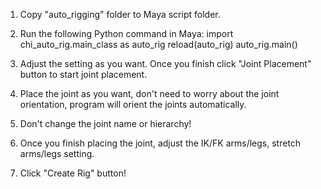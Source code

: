 1. Copy "auto_rigging" folder to Maya script folder.

2. Run the following Python command in Maya:
    import chi_auto_rig.main_class as auto_rig
    reload(auto_rig)
    auto_rig.main()

3. Adjust the setting as you want. Once you finish click "Joint Placement" button to start joint placement.

4. Place the joint as you want, don't need to worry about the joint orientation, program will orient the joints automatically.

5. Don't change the joint name or hierarchy!

6. Once you finish placing the joint, adjust the IK/FK arms/legs, stretch arms/legs setting.

7. Click "Create Rig" button!



